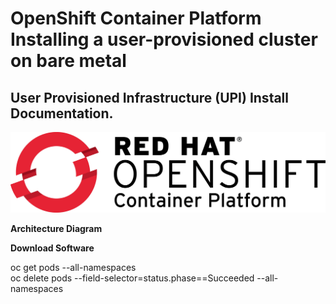 # OpenShift Container Platform Installing a user-provisioned cluster on bare metal

##  User Provisioned Infrastructure (UPI) Install Documentation.

![alt text](images/OCP_Cover.jpg)

**Architecture Diagram**


**Download Software**

oc get pods --all-namespaces <br/>
oc delete pods --field-selector=status.phase==Succeeded --all-namespaces
